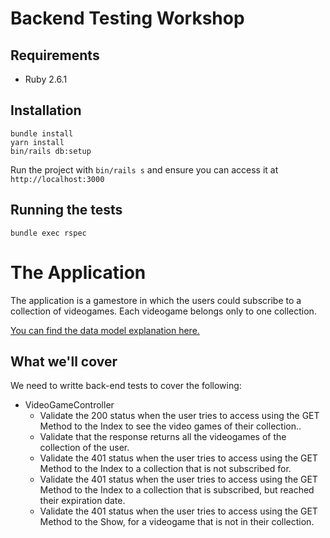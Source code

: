 # Backend Testing Workshop

## Requirements

- Ruby 2.6.1

## Installation

```shell
bundle install
yarn install
bin/rails db:setup
```

Run the project with `bin/rails s` and ensure you can access it at `http://localhost:3000`

## Running the tests

```shell
bundle exec rspec
```

# The Application

The application is a gamestore in which the users could subscribe to a collection of videogames.
Each videogame belongs only to one collection.

[You can find the data model explanation here.](https://share.getcloudapp.com/6qu85YRO)

## What we'll cover

We need to writte back-end tests to cover the following:

- VideoGameController
  - Validate the 200 status when the user tries to access using the GET Method to the Index to see the video games of their collection..
  - Validate that the response returns all the videogames of the collection of the  user.
  - Validate the 401 status when the user tries to access using the GET Method to the Index to a collection that is not subscribed for.
  - Validate the 401 status when the user tries to access using the GET Method to the Index to a collection that is subscribed, but reached their expiration date.
  - Validate the 401 status when the user tries to access using the GET Method to the Show, for a videogame that is not in their collection.
